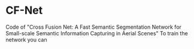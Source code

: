 # CF-Net
Code of "Cross Fusion Net: A Fast Semantic Segmentation Network for Small-scale Semantic Information Capturing in Aerial Scenes"
To train the network you can 
